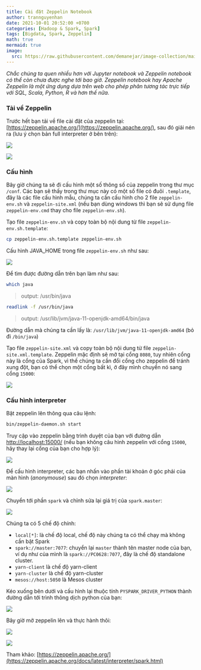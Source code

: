 ```yaml
---
title: Cài đặt Zeppelin Notebook
author: trannguyenhan 
date: 2021-10-01 20:52:00 +0700
categories: [Hadoop & Spark, Spark]
tags: [Bigdata, Spark, Zeppelin]
math: true
mermaid: true
image:
  src: https://raw.githubusercontent.com/demanejar/image-collection/main/zeppelin/thumbnail.png
---
```

*Chắc chúng ta quen nhiều hơn với Jupyter notebook và Zeppelin notebook có thể còn chưa được nghe tới bao giờ. Zeppelin notebook hay Apache Zeppelin là một ứng dụng dựa trên web cho phép phân tương tác trực tiếp với SQL, Scala, Python, R và hơn thế nữa.*

### Tải về Zeppelin

Trước hết bạn tải về file cài đặt của zeppelin tại: [https://zeppelin.apache.org/](https://zeppelin.apache.org/), sau đó giải nén ra (lưu ý chọn bản full interpreter ở bên trên):

![](https://raw.githubusercontent.com/demanejar/image-collection/main/zeppelin/download.png)

![](https://raw.githubusercontent.com/demanejar/image-collection/main/zeppelin/download1.png)

### Cấu hình

Bây giờ chúng ta sẽ đi cấu hình một số thông số của zeppelin trong thư mục `/conf`.  Các bạn sẽ thấy trong thư mục này có một số file có đuôi `.template`, đây là các file cấu hình mẫu, chúng ta cần cấu hình cho 2 file `zeppelin-env.sh` và `zeppelin-site.xml` (nếu bạn dùng windows thì bạn sẽ sử dụng file `zeppelin-env.cmd` thay cho file `zeppelin-env.sh`).

Tạo file `zeppelin-env.sh` và copy toàn bộ nội dung từ file `zeppelin-env.sh.template`: 

```bash
cp zeppelin-env.sh.template zeppelin-env.sh
```

Cấu hình JAVA_HOME trong file `zeppelin-env.sh` như sau: 

![](https://raw.githubusercontent.com/demanejar/image-collection/main/zeppelin/java_home.png)

Để tìm được đường dẫn trên bạn làm như sau: 

```bash
which java
```
> output: /usr/bin/java

```bash
readlink -f /usr/bin/java
```
> output:  /usr/lib/jvm/java-11-openjdk-amd64/bin/java

Đường dẫn mà chúng ta cần lấy là: `/usr/lib/jvm/java-11-openjdk-amd64` (bỏ đi `/bin/java`)

Tạo file `zeppelin-site.xml` và copy toàn bộ nội dung từ file `zeppelin-site.xml.template`. Zeppelin mặc định sẽ mở tại cổng `8080`, tuy nhiên cổng này là cổng của Spark, vì thế chúng ta cần đổi cổng cho zeppelin để tránh xung đột, bạn có thể chọn một cổng bất kì, ở đây mình chuyển nó sang cổng `15000`: 

![](https://raw.githubusercontent.com/demanejar/image-collection/main/zeppelin/change_port.png)

### Cấu hình interpreter

Bật zeppelin lên thông qua câu lệnh: 

```bash
bin/zeppelin-daemon.sh start
```

Truy cập vào zeppelin bằng trình duyệt của bạn với đường dẫn [http://localhost:15000/](http://localhost:15000/) (nếu bạn không câu hình zeppelin với cổng `15000`, hãy thay lại cổng của bạn cho hợp lý): 

![](https://raw.githubusercontent.com/demanejar/image-collection/main/zeppelin/zeppelin.png)

Để cấu hình interpreter, các bạn nhấn vào phần tài khoản ở góc phải của màn hình (_anonymouse_) sau đó chọn _interpreter_: 

![](https://raw.githubusercontent.com/demanejar/image-collection/main/zeppelin/interpreter.png)

Chuyển tới phần `spark` và chỉnh sửa lại giá trị của `spark.master`: 

![](https://raw.githubusercontent.com/demanejar/image-collection/main/zeppelin/spark_interpreter.png)

Chúng ta có 5 chế độ chính: 
- `local[*]`:  là chế độ local, chế độ này chúng ta có thể chạy mà không cần bật Spark
- `spark://master:7077`: chuyển lại `master` thành tên master node của bạn, ví dụ như của mình là `spark://PC0628:7077`, đây là chế độ standalone cluster.
- `yarn-client`  là chế độ yarn-client 
- `yarn-cluster`  là chế độ yarn-cluster
- `mesos://host:5050`  là Mesos cluster

Kéo xuống bên dưới và cấu hình lại thuộc tính `PYSPARK_DRIVER_PYTHON` thành đường dẫn tới trình thông dịch python của bạn: 

![](https://raw.githubusercontent.com/demanejar/image-collection/main/zeppelin/pyspark_interpreter.png)

Bây giờ mở zeppelin lên và thực hành thôi: 

![](https://raw.githubusercontent.com/demanejar/image-collection/main/zeppelin/create_new_notebook.png)

![](https://raw.githubusercontent.com/demanejar/image-collection/main/zeppelin/code_zeppelin.png)

Tham khảo: [https://zeppelin.apache.org/](https://zeppelin.apache.org/docs/latest/interpreter/spark.html)
